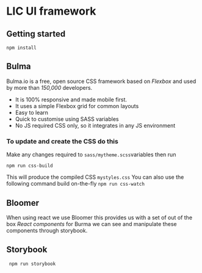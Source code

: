 # LIC UI framework
## Getting started
`npm install`

## Bulma
Bulma.io is a free, open source CSS framework based on *Flexbox* and used by more than *150,000* developers.

* It is 100% responsive and made mobile first.
* It uses a simple Flexbox grid for common layouts
* Easy to learn
* Quick to customise using SASS variables
* No JS required CSS only, so it integrates in any JS environment

### To update and create the CSS do this
Make any changes required to `sass/mytheme.scss`variables then run

`npm run css-build`

This will produce the compiled CSS `mystyles.css`
You can also use  the following command build on-the-fly
`npm run css-watch`

## Bloomer 
When using react  we use Bloomer this provides us with a set of out of the box *React components* for  Burma we can see and manipulate these components through storybook.

## Storybook
` npm run storybook`